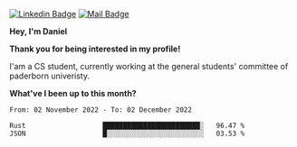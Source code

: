 [![Linkedin Badge](https://img.shields.io/badge/-LinkedIn-0e76a8?style=flat-square&logo=Linkedin&logoColor=white)](https://www.linkedin.com/in/daniel-negi-592ba3223/)
[![Mail Badge](https://img.shields.io/badge/Gmail-D14836?style=flat-square&logo=gmail&logoColor=white)](mailto:daniel.ravi.negi@googlemail.com)

**Hey, I'm Daniel**

**Thank you for being interested in my profile!**

I'am a CS student, currently working at the general students' committee of paderborn univeristy.

**What've I been up to this month?** 

<!--START_SECTION:waka-->

```text
From: 02 November 2022 - To: 02 December 2022

Rust                   ████████████████████████░   96.47 %
JSON                   █░░░░░░░░░░░░░░░░░░░░░░░░   03.53 %
```

<!--END_SECTION:waka-->
